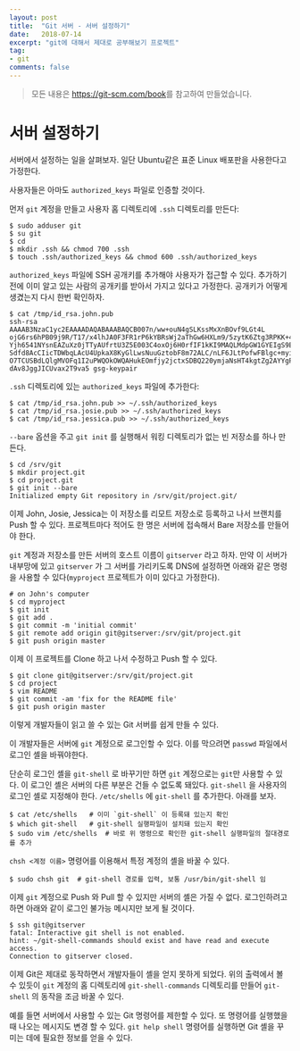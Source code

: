 ```yaml
---
layout: post
title:  "Git 서버 - 서버 설정하기"
date:   2018-07-14
excerpt: "git에 대해서 제대로 공부해보기 프로젝트"
tag:
- git
comments: false
---
```


> 모든 내용은 <https://git-scm.com/book>를 참고하여 만들었습니다.

**서버 설정하기**
===

서버에서 설정하는 일을 살펴보자. 일단 Ubuntu같은 표준 Linux 배포판을 사용한다고 가정한다.

사용자들은 아마도 `authorized_keys` 파일로 인증할 것이다.

먼저 `git` 계정을 만들고 사용자 홈 디렉토리에 `.ssh` 디렉토리를 만든다:

```
$ sudo adduser git
$ su git
$ cd
$ mkdir .ssh && chmod 700 .ssh
$ touch .ssh/authorized_keys && chmod 600 .ssh/authorized_keys
```

`authorized_keys` 파일에 SSH 공개키를 추가해야 사용자가 접근할 수 있다. 추가하기 전에 이미 알고 있는 사람의 공개키를 받아서 가지고 있다고 가정한다. 공개키가 어떻게 생겼는지 다시 한번 확인하자.

```
$ cat /tmp/id_rsa.john.pub
ssh-rsa AAAAB3NzaC1yc2EAAAADAQABAAABAQCB007n/ww+ouN4gSLKssMxXnBOvf9LGt4L
ojG6rs6hPB09j9R/T17/x4lhJA0F3FR1rP6kYBRsWj2aThGw6HXLm9/5zytK6Ztg3RPKK+4k
Yjh6541NYsnEAZuXz0jTTyAUfrtU3Z5E003C4oxOj6H0rfIF1kKI9MAQLMdpGW1GYEIgS9Ez
Sdfd8AcCIicTDWbqLAcU4UpkaX8KyGlLwsNuuGztobF8m72ALC/nLF6JLtPofwFBlgc+myiv
O7TCUSBdLQlgMVOFq1I2uPWQOkOWQAHukEOmfjy2jctxSDBQ220ymjaNsHT4kgtZg2AYYgPq
dAv8JggJICUvax2T9va5 gsg-keypair
```

`.ssh` 디렉토리에 있는 `authorized_keys` 파일에 추가한다:

```
$ cat /tmp/id_rsa.john.pub >> ~/.ssh/authorized_keys
$ cat /tmp/id_rsa.josie.pub >> ~/.ssh/authorized_keys
$ cat /tmp/id_rsa.jessica.pub >> ~/.ssh/authorized_keys
```

`--bare` 옵션을 주고 `git init` 를 실행해서 워킹 디렉토리가 없는 빈 저장소를 하나 만든다.

```
$ cd /srv/git
$ mkdir project.git
$ cd project.git
$ git init --bare
Initialized empty Git repository in /srv/git/project.git/
```

이제 John, Josie, Jessica는 이 저장소를 리모트 저장소로 등록하고 나서 브랜치를 Push 할 수 있다. 프로젝트마다 적어도 한 명은 서버에 접속해서 Bare 저장소를 만들어야 한다.

`git` 계정과 저장소를 만든 서버의 호스트 이름이 `gitserver` 라고 하자. 만약 이 서버가 내부망에 있고 `gitserver` 가 그 서버를 가리키도록 DNS에 설정하면 아래와 같은 명령을 사용할 수 있다(`myproject` 프로젝트가 이미 있다고 가정한다).

```
# on John's computer
$ cd myproject
$ git init
$ git add .
$ git commit -m 'initial commit'
$ git remote add origin git@gitserver:/srv/git/project.git
$ git push origin master
```

이제 이 프로젝트를 Clone 하고 나서 수정하고 Push 할 수 있다.

```
$ git clone git@gitserver:/srv/git/project.git
$ cd project
$ vim README
$ git commit -am 'fix for the README file'
$ git push origin master
```

이렇게 개발자들이 읽고 쓸 수 있는 Git 서버를 쉽게 만들 수 있다.

이 개발자들은 서버에 `git` 계정으로 로그인할 수 있다. 이를 막으려면 `passwd` 파일에서 로그인 셸을 바꿔야한다.

단순히 로그인 셸을 `git-shell` 로 바꾸기만 하면 `git` 계정으로는 `git`만 사용할 수 있다. 이 로그인 셸은 서버의 다른 부분은 건들 수 없도록 돼있다. `git-shell` 을 사용자의 로그인 셸로 지정해야 한다. `/etc/shells` 에 `git-shell` 를 추가한다. 아래를 보자.

```
$ cat /etc/shells   # 이미 `git-shell` 이 등록돼 있는지 확인
$ which git-shell   # git-shell 실행파일이 설치돼 있는지 확인
$ sudo vim /etc/shells  # 바로 위 명령으로 확인한 git-shell 실행파일의 절대경로를 추가
```

`chsh <계정 이름>` 명령어를 이용해서 특정 계정의 셸을 바꿀 수 있다.

```
$ sudo chsh git  # git-shell 경로를 입력, 보통 /usr/bin/git-shell 임
```

이제 `git` 계정으로 Push 와 Pull 할 수 있지만 서버의 셸은 가질 수 없다. 로그인하려고 하면 아래와 같이 로그인 불가능 메시지만 보게 될 것이다.

```
$ ssh git@gitserver
fatal: Interactive git shell is not enabled.
hint: ~/git-shell-commands should exist and have read and execute access.
Connection to gitserver closed.
```

이제 Git은 제대로 동작하면서 개발자들이 셸을 얻지 못하게 되었다. 위의 출력에서 볼 수 있듯이 `git` 계정의 홈 디렉토리에 `git-shell-commands` 디렉토리를 만들어 `git-shell` 의 동작을 조금 바꿀 수 있다.

예를 들면 서버에서 사용할 수 있는 Git 명령어를 제한할 수 있다. 또 명령어를 실행했을 때 나오는 메시지도 변경 할 수 있다. `git help shell` 명령어를 실행하면 Git 셸을 꾸미는 데에 필요한 정보를 얻을 수 있다.  